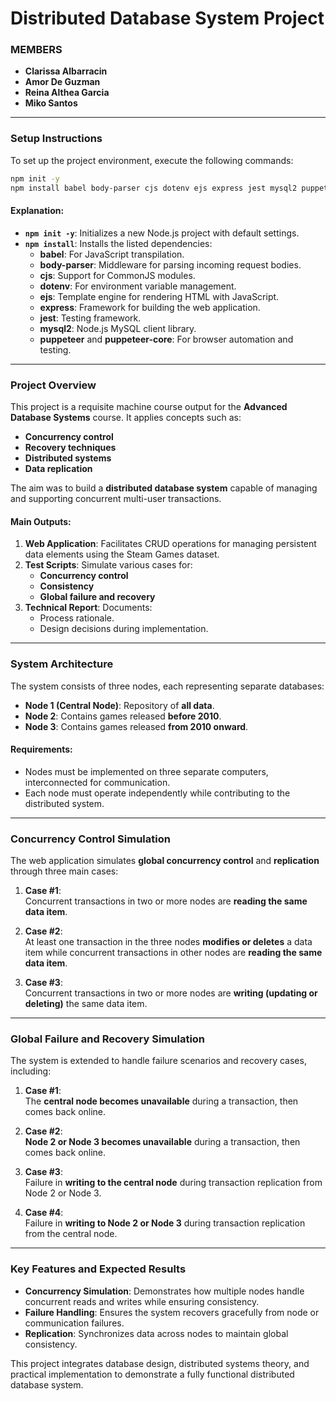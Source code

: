 # Distributed Database System Project

### **MEMBERS**
- **Clarissa Albarracin**
- **Amor De Guzman**
- **Reina Althea Garcia**
- **Miko Santos**

---

### **Setup Instructions**
To set up the project environment, execute the following commands:

```bash
npm init -y
npm install babel body-parser cjs dotenv ejs express jest mysql2 puppeteer puppeteer-core
```

#### **Explanation:**
- **`npm init -y`**: Initializes a new Node.js project with default settings.
- **`npm install`**: Installs the listed dependencies:
  - **babel**: For JavaScript transpilation.
  - **body-parser**: Middleware for parsing incoming request bodies.
  - **cjs**: Support for CommonJS modules.
  - **dotenv**: For environment variable management.
  - **ejs**: Template engine for rendering HTML with JavaScript.
  - **express**: Framework for building the web application.
  - **jest**: Testing framework.
  - **mysql2**: Node.js MySQL client library.
  - **puppeteer** and **puppeteer-core**: For browser automation and testing.

---

### **Project Overview**
This project is a requisite machine course output for the **Advanced Database Systems** course. It applies concepts such as:
- **Concurrency control**
- **Recovery techniques**
- **Distributed systems**
- **Data replication**

The aim was to build a **distributed database system** capable of managing and supporting concurrent multi-user transactions. 

#### **Main Outputs:**
1. **Web Application**: Facilitates CRUD operations for managing persistent data elements using the Steam Games dataset.
2. **Test Scripts**: Simulate various cases for:
   - **Concurrency control**
   - **Consistency**
   - **Global failure and recovery**
3. **Technical Report**: Documents:
   - Process rationale.
   - Design decisions during implementation.

---

### **System Architecture**
The system consists of three nodes, each representing separate databases:

- **Node 1 (Central Node)**: Repository of **all data**.
- **Node 2**: Contains games released **before 2010**.
- **Node 3**: Contains games released **from 2010 onward**.

#### **Requirements:**
- Nodes must be implemented on three separate computers, interconnected for communication.
- Each node must operate independently while contributing to the distributed system.

---

### **Concurrency Control Simulation**
The web application simulates **global concurrency control** and **replication** through three main cases:

1. **Case #1**:  
   Concurrent transactions in two or more nodes are **reading the same data item**.

2. **Case #2**:  
   At least one transaction in the three nodes **modifies or deletes** a data item while concurrent transactions in other nodes are **reading the same data item**.

3. **Case #3**:  
   Concurrent transactions in two or more nodes are **writing (updating or deleting)** the same data item.

---

### **Global Failure and Recovery Simulation**
The system is extended to handle failure scenarios and recovery cases, including:

1. **Case #1**:  
   The **central node becomes unavailable** during a transaction, then comes back online.

2. **Case #2**:  
   **Node 2 or Node 3 becomes unavailable** during a transaction, then comes back online.

3. **Case #3**:  
   Failure in **writing to the central node** during transaction replication from Node 2 or Node 3.

4. **Case #4**:  
   Failure in **writing to Node 2 or Node 3** during transaction replication from the central node.

---

### **Key Features and Expected Results**
- **Concurrency Simulation**: Demonstrates how multiple nodes handle concurrent reads and writes while ensuring consistency.
- **Failure Handling**: Ensures the system recovers gracefully from node or communication failures.
- **Replication**: Synchronizes data across nodes to maintain global consistency.

This project integrates database design, distributed systems theory, and practical implementation to demonstrate a fully functional distributed database system.
```
